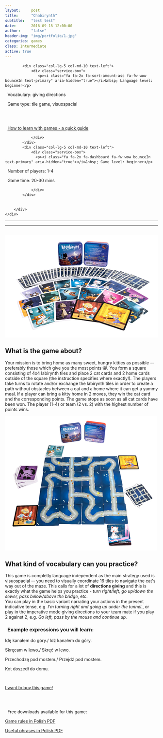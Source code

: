 ```yaml
---
layout:     post
title:      "Chabirynth"
subtitle:   "test test"
date:       2016-09-18 12:00:00
author:     "false"
header-img: "img/portfolio/1.jpg"
categories: games 
class: Intermediate
active: true
---
```



  <div class="container">
        <div class="row">

            <div class="col-lg-5 col-md-10 text-left">
                <div class="service-box">
                   <p><i class="fa fa-2x fa-sort-amount-asc fa-fw wow bounceIn text-primary" aria-hidden="true"></i>&nbsp; Language level: beginner</p>

<p><i class="fa fa-2x fa-commenting-o fa-fw wow bounceIn text-primary" aria-hidden="true"></i>&nbsp; Vocabulary: giving directions</p>

<p><i class="fa fa-2x fa-cubes fa-fw wow bounceIn text-primary" aria-hidden="true"></i>&nbsp; Game type: tile game, visuospacial </p>

<br>
<br>

<p><i class="fa fa-2x fa-info fa-fw wow bounceIn text-primary" aria-hidden="true"></i>&nbsp; <a href="https://www.google.com" target="_blank">How to learn with games - a quick guide</a> </p>

                </div>
            </div>
            <div class="col-lg-5 col-md-10 text-left">
                <div class="service-box">
                  <p><i class="fa fa-2x fa-dashboard fa-fw wow bounceIn text-primary" aria-hidden="true"></i>&nbsp; Game level: beginner</p>

<p><i class="fa fa-2x fa-child fa-fw wow bounceIn text-primary" aria-hidden="true"></i>&nbsp; Number of players: 1-4</p>

<p><i class="fa fa-2x fa-hourglass-start fa-fw wow bounceIn text-primary" aria-hidden="true"></i>&nbsp; Game time: 20-30 mins</p>

                </div>
            </div>
           
           
        </div>
    </div>
           
<hr>
<hr>
<br>


<img src="/img/portfolio/kotobirynt-box.jpg" alt="alt text" width="600" >

## What is the game about?

Your mission is to bring home as many sweet, hungry kitties as possible -- preferably those which give you the most points 😸. You form a square consisting of 4x4 labirynth tiles and place 2 cat cards and 2 home cards outside of the square (the instruction specifies where exactly!). The players take turns to rotate and/or exchange the labirynth tiles in order to create a path without obstacles between a cat and a home where it can get a yummy meal. If a player can bring a kitty home in 2 moves, they win the cat card and the corresponding points. The game stops as soon as all cat cards have been won. The player (1-4) or team (2 vs. 2) with the highest number of points wins.


<img src="/img/portfolio/kotobirynt-table.jpg" alt="alt text" width="500" >

## What kind of vocabulary can you practice?

This game is completly language independent as the main strategy used is visuospacial -- you need to visually coordinate 16 tiles to navigate the cat's way out of the maze. This calls for a lot of **directions giving** and this is exactly what the game helps you practice - *turn right/left, go up/down the sewer, pass below/above the bridge*, etc. <br> You can play in the basic variant narrating your actions in the present indicative tense, e.g. *I'm turning right and going up under the tunnel.*, or play in the imperative mode giving directions to your team mate if you play 2 against 2, e.g. *Go left, pass by the mouse and continue up.*

<p>

<h3><i class="fa fa-2x fa-commenting fa-fw wow bounceIn text-primary" aria-hidden="true"></i>&nbsp; Example expressions you will learn:</h3>


<p>Idę kanałem do góry./ Idź kanałem do góry.</p>
<p>Skręcam w lewo./ Skręć w lewo.</p>
<p>Przechodzę pod mostem./ Przejdź pod mostem.</p>
<p>Kot doszedł do domu.</p>

</p>

<br>


<a href="#contact" class="btn btn-outline btn-xl page-scroll">I want to buy this game!</a>

<br>
<br>

<p><i class="fa fa-2x fa-download fa-fw wow bounceIn text-primary" aria-hidden="true"></i>&nbsp; Free downloads available for this game: </p>

[Game rules in Polish PDF](https://www.google.com)

[Useful phrases in Polish PDF](https://www.google.com)






